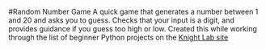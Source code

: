 #Random Number Game
A quick game that generates a number between 1 and 20 and asks you to guess. Checks that your input is a digit, and provides guidance if you guess too high or low. Created this while working through the list of beginner Python projects on the [Knight Lab site](https://knightlab.northwestern.edu/2014/06/05/five-mini-programming-projects-for-the-python-beginner/)
